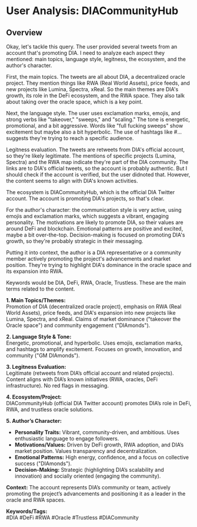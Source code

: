# User Analysis: DIACommunityHub

## Overview

<think>
Okay, let's tackle this query. The user provided several tweets from an account that's promoting DIA. I need to analyze each aspect they mentioned: main topics, language style, legitness, the ecosystem, and the author's character.

First, the main topics. The tweets are all about DIA, a decentralized oracle project. They mention things like RWA (Real World Assets), price feeds, and new projects like Lumina, Spectra, xReal. So the main themes are DIA's growth, its role in the DeFi ecosystem, and the RWA space. They also talk about taking over the oracle space, which is a key point.

Next, the language style. The user uses exclamation marks, emojis, and strong verbs like "takeover," "sweeps," and "scaling." The tone is energetic, promotional, and a bit aggressive. Words like "full fucking sweeps" show excitement but maybe also a bit hyperbolic. The use of hashtags like #... suggests they're trying to reach a specific audience.

Legitness evaluation. The tweets are retweets from DIA's official account, so they're likely legitimate. The mentions of specific projects (Lumina, Spectra) and the RWA map indicate they're part of the DIA community. The links are to DIA's official tweets, so the account is probably authentic. But I should check if the account is verified, but the user didnoted that. However, the content seems to align with DIA's known activities.

The ecosystem is DIACommunityHub, which is the official DIA Twitter account. The account is promoting DIA's projects, so that's clear.

For the author's character: the communication style is very active, using emojis and exclamation marks, which suggests a vibrant, engaging personality. The motivations are likely to promote DIA, so their values are around DeFi and blockchain. Emotional patterns are positive and excited, maybe a bit over-the-top. Decision-making is focused on promoting DIA's growth, so they're probably strategic in their messaging.

Putting it into context, the author is a DIA representative or a community member actively promoting the project's advancements and market position. They're trying to highlight DIA's dominance in the oracle space and its expansion into RWA.

Keywords would be DIA, DeFi, RWA, Oracle, Trustless. These are the main terms related to the content.
</think>

**1. Main Topics/Themes:**  
Promotion of DIA (decentralized oracle project), emphasis on RWA (Real World Assets), price feeds, and DIA's expansion into new projects like Lumina, Spectra, and xReal. Claims of market dominance ("takeover the Oracle space") and community engagement ("DIAmonds").  

**2. Language Style & Tone:**  
Energetic, promotional, and hyperbolic. Uses emojis, exclamation marks, and hashtags to amplify excitement. Focuses on growth, innovation, and community ("GM DIAmonds").  

**3. Legitness Evaluation:**  
Legitimate (retweets from DIA’s official account and related projects). Content aligns with DIA’s known initiatives (RWA, oracles, DeFi infrastructure). No red flags in messaging.  

**4. Ecosystem/Project:**  
DIACommunityHub (official DIA Twitter account) promotes DIA’s role in DeFi, RWA, and trustless oracle solutions.  

**5. Author’s Character:**  
- **Personality Traits:** Vibrant, community-driven, and ambitious. Uses enthusiastic language to engage followers.  
- **Motivations/Values:** Driven by DeFi growth, RWA adoption, and DIA’s market position. Values transparency and decentralization.  
- **Emotional Patterns:** High energy, confidence, and a focus on collective success ("DIAmonds").  
- **Decision-Making:** Strategic (highlighting DIA’s scalability and innovation) and socially oriented (engaging the community).  

**Context:** The account represents DIA’s community or team, actively promoting the project’s advancements and positioning it as a leader in the oracle and RWA spaces.  

**Keywords/Tags:**  
#DIA #DeFi #RWA #Oracle #Trustless #DIACommunity
